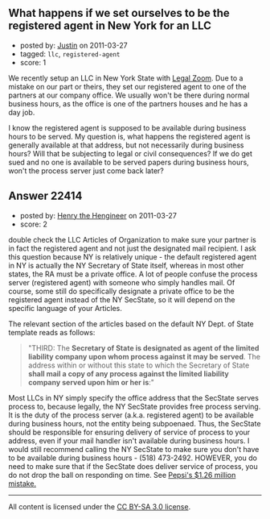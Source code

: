 ## What happens if we set ourselves to be the registered agent in New York for an LLC

- posted by: [Justin](https://stackexchange.com/users/-1/8879-justin) on 2011-03-27
- tagged: `llc`, `registered-agent`
- score: 1

We recently setup an LLC in New York State with [Legal Zoom](http://www.legalzoom.com). Due to a mistake on our part or theirs, they set our registered agent to one of the partners at our company office. We usually won't be there during normal business hours, as the office is one of the partners houses and he has a day job. 

I know the registered agent is supposed to be available during business hours to be served. My question is, what happens the registered agent is generally available at that address, but not necessarily during business hours? Will that be subjecting to legal or civil consequences? If we do get sued and no one is available to be served papers during business hours, won't the process server just come back later?


## Answer 22414

- posted by: [Henry the Hengineer](https://stackexchange.com/users/-1/1692-henry-the-hengineer) on 2011-03-27
- score: 2

<p>double check the LLC Articles of Organization to make sure your partner is in fact the registered agent and not just the designated mail recipient. I ask this question because NY is relatively unique - the default registered agent in NY is actually the NY Secretary of State itself, whereas in most other states, the RA must be a private office. A lot of people confuse the process server (registered agent) with someone who simply handles mail. Of course, some still do specifically designate a private office to be the registered agent instead of the NY SecState, so it will depend on the specific language of your Articles.</p>

<p>The relevant section of the articles based on the default NY Dept. of State template reads as follows:</p>

<blockquote>
  <p>"THIRD: The <strong>Secretary of State is
  designated as agent of the limited
  liability company upon whom process
  against it may be served</strong>. The address
  within or without this state to which
  the Secretary of State <strong>shall mail a
  copy of any process against the
  limited liability company served upon
  him or her is</strong>:"</p>
</blockquote>

<p>Most LLCs in NY simply specify the office address that the SecState serves process to, because legally, the NY SecState provides free process serving. It is the duty of the process server (a.k.a. registered agent) to be available during business hours, not the entity being subpoenaed. Thus, the SecState should be responsible for ensuring delivery of service of process to your address, even if your mail handler isn't available during business hours. I would still recommend calling the NY SecState to make sure you don't have to be available during business hours - (518) 473-2492. HOWEVER, you do need to make sure that if the SecState does deliver service of process, you do not drop the ball on responding on time.  See <a href="http://www.dailyfinance.com/story/secretarys-mistake-turns-into-1-26-billion-judgment-against-pe/19213407/" rel="nofollow">Pepsi's $1.26 million mistake.</a></p>




---

All content is licensed under the [CC BY-SA 3.0 license](https://creativecommons.org/licenses/by-sa/3.0/).
